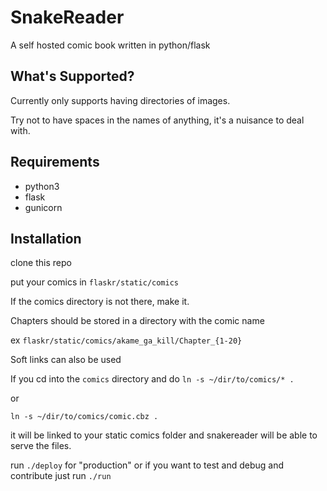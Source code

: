 # SnakeReader
A self hosted comic book written in python/flask

## What's Supported?
Currently only supports having directories of images.

Try not to have spaces in the names of anything, it's a nuisance to deal with.


## Requirements
- python3
- flask
- gunicorn

## Installation
clone this repo

put your comics in `flaskr/static/comics`

If the comics directory is not there, make it.

Chapters should be stored in a directory with the comic name

ex
`flaskr/static/comics/akame_ga_kill/Chapter_{1-20}`

Soft links can also be used

If you cd into the `comics` directory and do `ln -s ~/dir/to/comics/* .`

or

`ln -s ~/dir/to/comics/comic.cbz .`

it will be linked to your static comics folder and snakereader will be able to serve the files.

run `./deploy` for "production"
or if you want to test and debug and contribute just run
`./run`